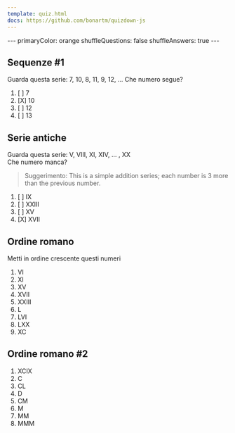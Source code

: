 ```yaml
---
template: quiz.html
docs: https://github.com/bonartm/quizdown-js
---
```

<div class="quizdown">
---
primaryColor: orange
shuffleQuestions: false
shuffleAnswers: true
---

## Sequenze #1
Guarda questa serie: 7, 10, 8, 11, 9, 12, ...
Che numero segue?

1. [ ] 7
2. [X] 10
3. [ ] 12
4. [ ] 13

## Serie antiche
Guarda questa serie: V, VIII, XI, XIV, ... , XX  
Che numero manca?

> Suggerimento: This is a simple addition series; each number is 3 more than the previous number.

1. [ ] IX
1. [ ] XXIII
1. [ ] XV
1. [X] XVII


## Ordine romano
Metti in ordine crescente questi numeri

1. VI
2. XI
3. XV
4. XVII
5. XXIII
6. L
7. LVI
8. LXX
9. XC

## Ordine romano #2

1. XCIX
2. C
3. CL
4. D
5. CM
6. M
7. MM
8. MMM


</div>
